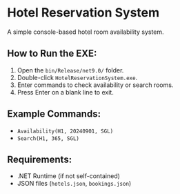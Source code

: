 # Hotel Reservation System
A simple console-based hotel room availability system.

## How to Run the EXE:
1. Open the `bin/Release/net9.0/` folder.
2. Double-click `HotelReservationSystem.exe`.
3. Enter commands to check availability or search rooms.
4. Press Enter on a blank line to exit.

## Example Commands:
- `Availability(H1, 20240901, SGL)`
- `Search(H1, 365, SGL)`

## Requirements:
- .NET Runtime (if not self-contained)
- JSON files (`hotels.json`, `bookings.json`)
